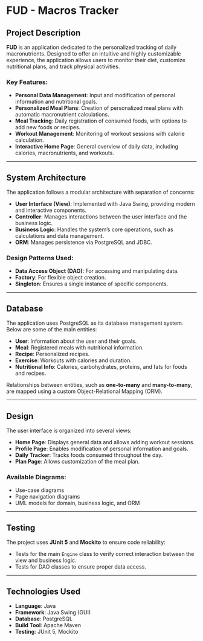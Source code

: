 # FUD - Macros Tracker

## Project Description
**FUD** is an application dedicated to the personalized tracking of daily macronutrients. Designed to offer an intuitive and highly customizable experience, the application allows users to monitor their diet, customize nutritional plans, and track physical activities.

### Key Features:
- **Personal Data Management**: Input and modification of personal information and nutritional goals.
- **Personalized Meal Plans**: Creation of personalized meal plans with automatic macronutrient calculations.
- **Meal Tracking**: Daily registration of consumed foods, with options to add new foods or recipes.
- **Workout Management**: Monitoring of workout sessions with calorie calculation.
- **Interactive Home Page**: General overview of daily data, including calories, macronutrients, and workouts.

---

## System Architecture
The application follows a modular architecture with separation of concerns:
- **User Interface (View)**: Implemented with Java Swing, providing modern and interactive components.
- **Controller**: Manages interactions between the user interface and the business logic.
- **Business Logic**: Handles the system’s core operations, such as calculations and data management.
- **ORM**: Manages persistence via PostgreSQL and JDBC.

### Design Patterns Used:
- **Data Access Object (DAO)**: For accessing and manipulating data.
- **Factory**: For flexible object creation.
- **Singleton**: Ensures a single instance of specific components.

---

## Database
The application uses PostgreSQL as its database management system. Below are some of the main entities:
- **User**: Information about the user and their goals.
- **Meal**: Registered meals with nutritional information.
- **Recipe**: Personalized recipes.
- **Exercise**: Workouts with calories and duration.
- **Nutritional Info**: Calories, carbohydrates, proteins, and fats for foods and recipes.

Relationships between entities, such as **one-to-many** and **many-to-many**, are mapped using a custom Object-Relational Mapping (ORM).

---

## Design
The user interface is organized into several views:
- **Home Page**: Displays general data and allows adding workout sessions.
- **Profile Page**: Enables modification of personal information and goals.
- **Daily Tracker**: Tracks foods consumed throughout the day.
- **Plan Page**: Allows customization of the meal plan.

### Available Diagrams:
- Use-case diagrams
- Page navigation diagrams
- UML models for domain, business logic, and ORM

---

## Testing
The project uses **JUnit 5** and **Mockito** to ensure code reliability:
- Tests for the main `Engine` class to verify correct interaction between the view and business logic.
- Tests for DAO classes to ensure proper data access.

---

## Technologies Used
- **Language**: Java
- **Framework**: Java Swing (GUI)
- **Database**: PostgreSQL
- **Build Tool**: Apache Maven
- **Testing**: JUnit 5, Mockito

